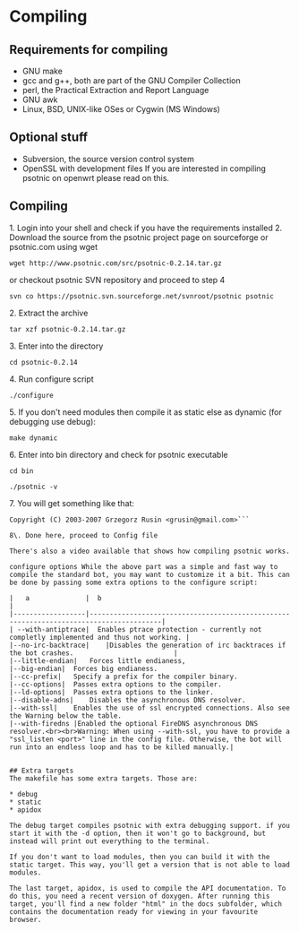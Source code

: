 # Compiling
## Requirements for compiling
* GNU make
* gcc and g++, both are part of the GNU Compiler Collection
* perl, the Practical Extraction and Report Language
* GNU awk
* Linux, BSD, UNIX-like OSes or Cygwin (MS Windows)
## Optional stuff
* Subversion, the source version control system
* OpenSSL with development files
If you are interested in compiling psotnic on openwrt please read on this.

## Compiling
1\. Login into your shell and check if you have the requirements installed 2. Download the source from the psotnic project page on sourceforge or psotnic.com using wget

`wget http://www.psotnic.com/src/psotnic-0.2.14.tar.gz`

or checkout psotnic SVN repository and proceed to step 4

`svn co https://psotnic.svn.sourceforge.net/svnroot/psotnic psotnic`

2\. Extract the archive

`tar xzf psotnic-0.2.14.tar.gz`

3\. Enter into the directory

`cd psotnic-0.2.14`

4\. Run configure script

`./configure`

5\. If you don't need modules then compile it as static else as dynamic (for debugging use debug):

`make dynamic`

6\. Enter into bin directory and check for psotnic executable

`cd bin`

`./psotnic -v`

7\. You will get something like that:

```Psotnic C++ edition, version current-2007/07/05-ipv6 (Aug 18 2007 13:32:31)
Copyright (C) 2003-2007 Grzegorz Rusin <grusin@gmail.com>```

8\. Done here, proceed to Config file

There's also a video available that shows how compiling psotnic works.

configure options While the above part was a simple and fast way to compile the standard bot, you may want to customize it a bit. This can be done by passing some extra options to the configure script:

|   a              |  b                                                                                     |
|------------------|----------------------------------------------------------------------------------------|
| --with-antiptrace|  Enables ptrace protection - currently not completly implemented and thus not working. |
|--no-irc-backtrace|	|Disables the generation of irc backtraces if the bot crashes.                         |
|--little-endian|	Forces little endianess,
|--big-endian|	Forces big endianess.
|--cc-prefix|	Specify a prefix for the compiler binary.
|--cc-options|	Passes extra options to the compiler.
|--ld-options|	Passes extra options to the linker.
|--disable-adns|	Disables the asynchronous DNS resolver.
|--with-ssl|	Enables the use of ssl encrypted connections. Also see the Warning below the table.
|--with-firedns |Enabled the optional FireDNS asynchronous DNS resolver.<br><br>Warning: When using --with-ssl, you have to provide a "ssl_listen <port>" line in the config file. Otherwise, the bot will run into an endless loop and has to be killed manually.|


## Extra targets
The makefile has some extra targets. Those are:

* debug
* static
* apidox

The debug target compiles psotnic with extra debugging support. if you start it with the -d option, then it won't go to background, but instead will print out everything to the terminal.

If you don't want to load modules, then you can build it with the static target. This way, you'll get a version that is not able to load modules.

The last target, apidox, is used to compile the API documentation. To do this, you need a recent version of doxygen. After running this target, you'll find a new folder "html" in the docs subfolder, which contains the documentation ready for viewing in your favourite browser.
